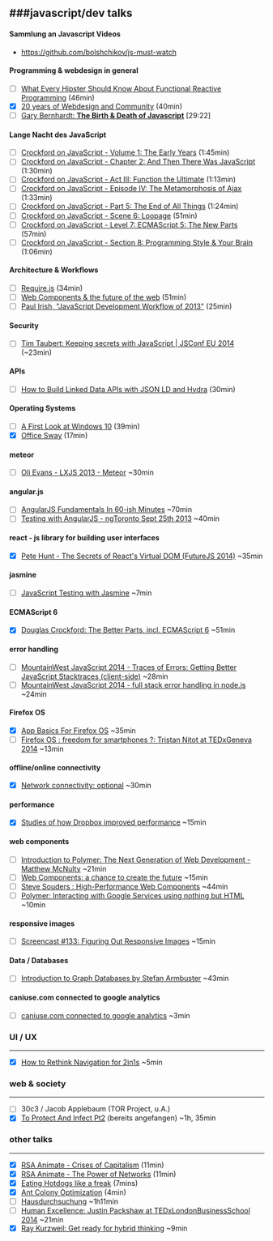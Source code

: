 ###javascript/dev talks
---------------------- 

#### Sammlung an Javascript Videos
- https://github.com/bolshchikov/js-must-watch

#### Programming & webdesign in general
- [ ] [What Every Hipster Should Know About Functional Reactive Programming](http://www.infoq.com/presentations/game-functional-reactive-programming) (46min)
- [x] [20 years of Webdesign and Community](http://alistapart.com/blog/post/jeffrey-zeldman-documentary) (40min)
- [ ] [Gary Bernhardt: **The Birth & Death of Javascript**](https://www.destroyallsoftware.com/talks/the-birth-and-death-of-javascript) [29:22]

#### Lange Nacht des JavaScript
- [ ] [Crockford on JavaScript - Volume 1: The Early Years](https://www.youtube.com/watch?v=JxAXlJEmNMg) (1:45min)
- [ ] [Crockford on JavaScript - Chapter 2: And Then There Was JavaScript](https://www.youtube.com/watch?v=RO1Wnu-xKoY) (1:30min)
- [ ] [Crockford on JavaScript - Act III: Function the Ultimate](https://www.youtube.com/watch?v=ya4UHuXNygM) (1:13min)
- [ ] [Crockford on JavaScript - Episode IV: The Metamorphosis of Ajax](https://www.youtube.com/watch?v=Fv9qT9joc0M) (1:33min)
- [ ] [Crockford on JavaScript - Part 5: The End of All Things](https://www.youtube.com/watch?v=47Ceot8yqeI) (1:24min)
- [ ] [Crockford on JavaScript - Scene 6: Loopage](https://www.youtube.com/watch?v=QgwSUtYSUqA) (51min)
- [ ] [Crockford on JavaScript - Level 7: ECMAScript 5: The New Parts](https://www.youtube.com/watch?v=UTEqr0IlFKY) (57min)
- [ ] [Crockford on JavaScript - Section 8: Programming Style & Your Brain](https://www.youtube.com/watch?v=taaEzHI9xyY) (1:06min)

#### Architecture & Workflows
- [ ] [Require.js](https://www.youtube.com/watch?v=vWGuaZOTR4U) (34min)
- [ ] [Web Components & the future of the web](https://www.youtube.com/watch?v=Byux3Jfw5e8) (51min)
- [ ] [Paul Irish, "JavaScript Development Workflow of 2013"](https://www.youtube.com/watch?v=f7AU2Ozu8eo) (25min)

#### Security
- [ ] [Tim Taubert: Keeping secrets with JavaScript | JSConf EU 2014](https://www.youtube.com/watch?v=yf4m9LdO1zI) (~23min)

#### APIs
- [ ] [How to Build Linked Data APIs with JSON LD and Hydra](https://www.youtube.com/watch?v=fJCtaNRxg9M) (30min)

#### Operating Systems
- [ ]  [A First Look at Windows 10](https://www.youtube.com/watch?v=NfveyXCsiA8&list=UUVGOyzms_XJNk_DHqrffXCw) (39min)
- [x] [Office Sway](https://www.youtube.com/watch?v=IUBTY25bDOQ) (17min)

#### meteor  
- [ ]  [Oli Evans - LXJS 2013 - Meteor](https://www.youtube.com/watch?v=jFiLPpTKK-I&feature=youtu.be) ~30min  

#### angular.js  
- [ ]  [AngularJS Fundamentals In 60-ish Minutes](https://www.youtube.com/watch?v=i9MHigUZKEM&feature=youtu.be) ~70min 
- [ ]  [Testing with AngularJS - ngToronto Sept 25th 2013](https://www.youtube.com/watch?v=AKwqfHm-3ZQ&feature=youtu.be) ~40min 

#### react - js library for building user interfaces  
- [x]  [Pete Hunt - The Secrets of React's Virtual DOM (FutureJS 2014)](https://www.youtube.com/watch?v=-DX3vJiqxm4) ~35min 

#### jasmine  
- [ ] [JavaScript Testing with Jasmine](http://vimeo.com/71326996) ~7min 

#### ECMAScript 6  
- [x] [Douglas Crockford: The Better Parts, incl. ECMAScript 6](http://www.ustream.tv/recorded/46640057) ~51min  

#### error handling  
- [ ] [MountainWest JavaScript 2014 - Traces of Errors: Getting Better JavaScript Stacktraces (client-side)](https://www.youtube.com/watch?v=4Tys-VuBPgo) ~28min 
- [ ] [MountainWest JavaScript 2014 - full stack error handling in node.js](https://www.youtube.com/watch?v=p-2fzgfk9AA) ~24min

#### Firefox OS
- [x] [App Basics For Firefox OS](https://www.youtube.com/watch?v=NRRVQSLea34) ~35min
- [ ] [Firefox OS : freedom for smartphones ?: Tristan Nitot at TEDxGeneva 2014](https://www.youtube.com/watch?v=JeXP5Ks75LI&feature=youtu.be) ~13min

#### offline/online connectivity
- [x] [Network connectivity: optional](http://vimeo.com/94347623) ~30min 

#### performance
- [x] [Studies of how Dropbox improved performance](http://www.youtube.com/watch?v=3VvPiJ2TzXs&feature=youtu.be&desktop_uri=%2Fwatch%3Fv%3D3VvPiJ2TzXs%26feature%3Dyoutu.be&app=desktop) ~15min 

#### web components
- [ ] [Introduction to Polymer: The Next Generation of Web Development - Matthew McNulty](https://www.youtube.com/watch?v=8-Zq2KUN6jM) ~21min 
- [ ] [Web Components: a chance to create the future](https://www.youtube.com/watch?v=JUzjr1bIRUg) ~15min 
- [ ] [Steve Souders : High-Performance Web Components](https://www.youtube.com/watch?v=RaUNkqDIHr4&feature=youtu.be) ~44min 
- [ ] [Polymer: Interacting with Google Services using nothing but HTML](https://www.youtube.com/watch?v=eORqFaf_QzM) ~10min 

#### responsive images
- [ ] [Screencast #133: Figuring Out Responsive Images](http://vimeo.com/95506624) ~15min 

#### Data / Databases
- [ ] [Introduction to Graph Databases by Stefan Armbuster](https://www.youtube.com/watch?v=rpDt_915jU0) ~43min 

#### caniuse.com connected to google analytics
- [ ] [caniuse.com connected to google analytics](https://www.youtube.com/watch?v=k0IsEIIgfaI&feature=youtu.be) ~3min

### UI / UX
---------------------- 
- [x] [How to Rethink Navigation for 2in1s](https://software.intel.com/en-us/videos/how-to-rethink-navigation-for-2in1s) ~5min  

### web & society
---------------------- 
- [ ] 30c3 / Jacob Applebaum (TOR Project, u.A.)
- [x] [To Protect And Infect Pt2](http://media.ccc.de/browse/congress/2013/30C3_-_5713_-_en_-_saal_2_-_201312301130_-_to_protect_and_infect_part_2_-_jacob.html) (bereits angefangen) ~1h, 35min

### other talks
---------------------- 
- [x] [RSA Animate - Crises of Capitalism](https://www.youtube.com/watch?v=qOP2V_np2c0) (11min)
- [x] [RSA Animate - The Power of Networks](https://www.youtube.com/watch?v=nJmGrNdJ5Gw) (11min)
- [x] [Eating Hotdogs like a freak](https://www.youtube.com/watch?v=6Tq00PyPHP4&list=PLE50FC91A844EEC33) (7mins)
- [x] [Ant Colony Optimization](https://www.youtube.com/watch?v=SMc6UR5blS0) (4min)
- [ ] [Hausdurchsuchung](https://www.youtube.com/watch?v=6QN5pashwKk) ~1h11min
- [ ] [Human Excellence: Justin Packshaw at TEDxLondonBusinessSchool 2014](https://www.youtube.com/watch?v=VZuEHJUg9Yo&list=PLsRNoUx8w3rOHqEz_K3Sg3xwWOZgK1Cwt) ~21min
- [x] [Ray Kurzweil: Get ready for hybrid thinking](https://www.youtube.com/watch?v=PVXQUItNEDQ) ~9min
